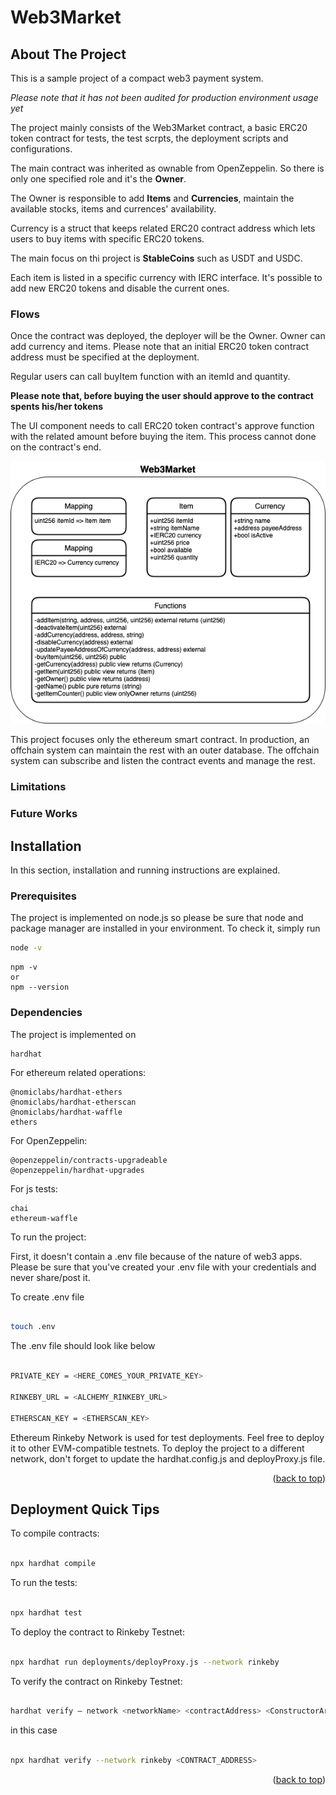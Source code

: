 # Web3Market

<!-- ABOUT THE PROJECT -->

## About The Project

This is a sample project of a compact web3 payment system.

_Please note that it has not been audited for production environment usage yet_

The project mainly consists of the Web3Market contract, a basic ERC20 token contract for tests, the test scrpts, the deployment scripts and configurations.

The main contract was inherited as ownable from OpenZeppelin. So there is only one specified role and it's the **Owner**.

The Owner is responsible to add **Items** and **Currencies**, maintain the available stocks, items and currences' availability.

Currency is a struct that keeps related ERC20 contract address which lets users to buy items with specific ERC20 tokens.

The main focus on thi project is **StableCoins** such as USDT and USDC.

Each item is listed in a specific currency with IERC interface. It's possible to add new ERC20 tokens and disable the current ones.

### Flows

Once the contract was deployed, the deployer will be the Owner. Owner can add currency and items. Please note that an initial ERC20 token contract address must be specified at the deployment.

Regular users can call buyItem function with an itemId and quantity.

**Please note that, before buying the user should approve to the contract spents his/her tokens**

The UI component needs to call ERC20 token contract's approve function with the related amount before buying the item. This process cannot done on the contract's end.

![System Overview][system-overview]

This project focuses only the ethereum smart contract. In production, an offchain system can maintain the rest with an outer database. The offchain system can subscribe and listen the contract events and manage the rest.

### Limitations

### Future Works

## Installation

In this section, installation and running instructions are explained.

### Prerequisites

The project is implemented on node.js so please be sure that node and package manager are installed in your environment. To check it, simply run

```sh
node -v
```

```
npm -v
or
npm --version
```

### Dependencies

The project is implemented on

```
hardhat
```

For ethereum related operations:

```
@nomiclabs/hardhat-ethers
@nomiclabs/hardhat-etherscan
@nomiclabs/hardhat-waffle
ethers
```

For OpenZeppelin:

```
@openzeppelin/contracts-upgradeable
@openzeppelin/hardhat-upgrades
```

For js tests:

```
chai
ethereum-waffle
```

To run the project:

First, it doesn't contain a .env file because of the nature of web3 apps. Please be sure that you've created your .env file with your credentials and never share/post it.

To create .env file

```sh

touch .env

```

The .env file should look like below

```sh

PRIVATE_KEY = <HERE_COMES_YOUR_PRIVATE_KEY>

RINKEBY_URL = <ALCHEMY_RINKEBY_URL>

ETHERSCAN_KEY = <ETHERSCAN_KEY>

```

Ethereum Rinkeby Network is used for test deployments. Feel free to deploy it to other EVM-compatible testnets. To deploy the project to a different network, don't forget to update the hardhat.config.js and deployProxy.js file.

<p  align="right">(<a  href="#top">back to top</a>)</p>

## Deployment Quick Tips

To compile contracts:

```sh

npx hardhat compile

```

To run the tests:

```sh

npx hardhat test

```

To deploy the contract to Rinkeby Testnet:

```sh

npx hardhat run deployments/deployProxy.js --network rinkeby

```

To verify the contract on Rinkeby Testnet:

```sh

hardhat verify — network <networkName> <contractAddress> <ConstructorArguments>

```

in this case

```sh

npx hardhat verify --network rinkeby <CONTRACT_ADDRESS>

```

<p  align="right">(<a  href="#top">back to top</a>)</p>

<!-- MARKDOWN LINKS & IMAGES -->
<!-- https://www.markdownguide.org/basic-syntax/#reference-style-links -->

[system-overview]: images/Web3Market_diagram.png
